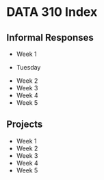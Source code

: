 # DATA 310 Index

## Informal Responses
* Week 1
+ Tuesday
* Week 2
* Week 3
* Week 4
* Week 5

## Projects
* Week 1
* Week 2
* Week 3
* Week 4
* Week 5

